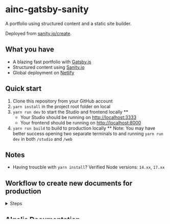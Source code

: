 # ainc-gatsby-sanity

A portfolio using structured content and a static site builder.

Deployed from [sanity.io/create](https://www.sanity.io/create/?template=sanity-io%2Fsanity-template-gatsby-portfolio).

## What you have

- A blazing fast portfolio with [Gatsby.js](https://gatsbyjs.org)
- Structured content using [Sanity.io](https://www.sanity.io)
- Global deployment on [Netlify](https://netlify.com)

## Quick start

1. Clone this repository from your GitHub account
2. `yarn install` in the project root folder on local
3. `yarn run dev` to start the Studio and frontend locally **
   - Your Studio should be running on [http://localhost:3333](http://localhost:3333)
   - Your frontend should be running on [http://localhost:8000](http://localhost:8000)
4. `yarn run build` to build to production locally
** Note: You may have better success opening two separate terminals to and running `yarn run dev` in both `/studio` and `/web`

## Notes
- Having troucble with `yarn install`?
Verified Node versions: `14.xx`, `17.xx`

## Workflow to create new documents for production
<details>
<summary>Steps</summary>
<br>

[Import/Export Documentation](https://www.sanity.io/docs/migrating-data)
  - Use `local` machine to create document on your personal tagged dataset [(Commit for reference on how to switch to change tags)](https://github.com/ainc/ainc-gatsby-sanity/commit/83a6e89290f1b83a4fd9d0a0223cc858c05bca8b#:~:text=%3A%20%27beta%27-,graphqlTag,-%3A%20%27beta%27)
  - Export from your tagged dataset, then import into the `dev` dataset using either `--missing` or `--replace` flags [(Documentation)](https://www.sanity.io/docs/importing-data#:~:text=tar.gz%20production-,Protip,-The%20import%20will)
  - In the `dev` dataset, then add content to your new document in the Sanity Dashboard
  -  Then export from the `dev` dataset, and import into the `production` dataset using the `--missing skip` flag (adds any missing data, skips any data with same Id's)
  - Possible have to do `sanity graphql deploy` to update the GraphQL (After adding code in `/documents))
  - Yay you're done... hopefully (Refer to the commands below)

 - - Note: these commands will only transfer the content of the documents, you will still need to add the document code to the `studio/douments` folder

### Confirmed command sequence once a schema is made in your `tagged` dataset
These 2 commands will export from your `tagged` dataset into the `dev` dataset
- `sanity dataset export dev --tag [tagName] ./tagged.tar.gz` (Export from `tagged` dataset)
- `sanity dataset import ./tagged.tar.gz dev --missing skip` (Import into `dev` dataset) this will add all missing data and skip any data with the same id

After this step, you would populate the content in sanity

Then, these 2 commands will import your data from `dev` to `production`
- `sanity dataset export dev ./dev.tar.gz` (Export from `dev` dataset)
Create a backup of `production` dataset (Possible GitHub action)
- `sanity dataset export production ./production.tar.gz` (Export from `production` dataset)

Import from `dev` into `production`
- `sanity dataset import ./dev.tar.gz production --missing skip` (Import into `production` dataset)

<br><br>
</details>

## [Algolia Documentation](https://docs.google.com/document/d/1sB_nA5skU5SWLJMCFQwWHw5sEfgyP8EAVu0xZj09RP4/edit)

## [Sanity Workflow for concurrent development](https://docs.google.com/document/d/1_khZ0dVesPTH5e3NeRyLRVA5EiNLV94VhygWetIMERo/edit)

